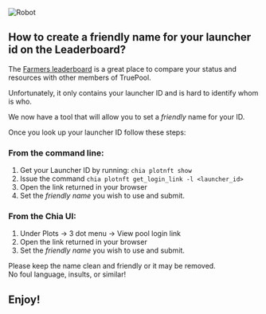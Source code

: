 ![Robot](/assets/img/robots/robot1.png)

## How to create a friendly name for your launcher id on the Leaderboard?

The [Farmers leaderboard](https://truepool.io/farmers) is a great place to compare your status and resources with other members of TruePool.

Unfortunately, it only contains your launcher ID and is hard to identify whom is who.

We now have a tool that will allow you to set a *friendly* name for your ID.

Once you look up your launcher ID follow these steps:

### From the command line:

1. Get your Launcher ID by running: `chia plotnft show`
2. Issue the command `chia plotnft get_login_link -l <launcher_id>`
3. Open the link returned in your browser
4. Set the *friendly name* you wish to use and submit. 

### From the Chia UI:

1. Under Plots -> 3 dot menu -> View pool login link 
2. Open the link returned in your browser
3. Set the *friendly name* you wish to use and submit. 

Please keep the name clean and friendly or it may be removed.  
No foul language, insults, or similar!

## Enjoy!
